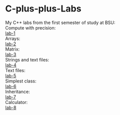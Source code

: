 # C-plus-plus-Labs
My C++ labs from the first semester of study at BSU: <br>
Compute with precision: <br>
[lab-1](https://github.com/NiCHUY/BSU-Projects/tree/main/First-Term/C%2B%2B/Lab-1)<br>
Arrays: <br>
[lab-2](https://github.com/NiCHUY/BSU-Projects/tree/main/First-Term/C%2B%2B/Lab-2)<br>
Matrix: <br>
[lab-3](https://github.com/NiCHUY/BSU-Projects/tree/main/First-Term/C%2B%2B/Lab-3)<br>
Strings and text files: <br>
[lab-4](https://github.com/NiCHUY/BSU-Projects/tree/main/First-Term/C%2B%2B/Lab-4)<br>
Text files: <br>
[lab-5](https://github.com/NiCHUY/BSU-Projects/tree/main/First-Term/C%2B%2B/Lab-5)<br>
Simplest class: <br>
[lab-6](https://github.com/NiCHUY/BSU-Projects/tree/main/First-Term/C%2B%2B/Lab-6)<br>
Inheritance: <br>
[lab-7](https://github.com/NiCHUY/BSU-Projects/tree/main/First-Term/C%2B%2B/Lab-7)<br>
Calculator: <br>
[lab-8](https://github.com/NiCHUY/BSU-Projects/tree/main/First-Term/C%2B%2B/Lab-8)<br>
